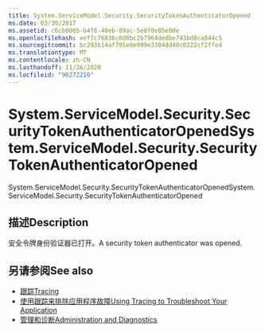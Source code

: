 ```yaml
---
title: System.ServiceModel.Security.SecurityTokenAuthenticatorOpened
ms.date: 03/30/2017
ms.assetid: c6cb0065-b4f6-40eb-89ac-5e8f0e05e0de
ms.openlocfilehash: eef7c76836c6d8bc2b7964dedbe743bd8ca844c5
ms.sourcegitcommit: bc293b14af795e0e999e3304dd40c0222cf2ffe4
ms.translationtype: MT
ms.contentlocale: zh-CN
ms.lasthandoff: 11/26/2020
ms.locfileid: "96272210"
---
```

# <a name="systemservicemodelsecuritysecuritytokenauthenticatoropened"></a><span data-ttu-id="9b9c0-102">System.ServiceModel.Security.SecurityTokenAuthenticatorOpened</span><span class="sxs-lookup"><span data-stu-id="9b9c0-102">System.ServiceModel.Security.SecurityTokenAuthenticatorOpened</span></span>

<span data-ttu-id="9b9c0-103">System.ServiceModel.Security.SecurityTokenAuthenticatorOpened</span><span class="sxs-lookup"><span data-stu-id="9b9c0-103">System.ServiceModel.Security.SecurityTokenAuthenticatorOpened</span></span>  
  
## <a name="description"></a><span data-ttu-id="9b9c0-104">描述</span><span class="sxs-lookup"><span data-stu-id="9b9c0-104">Description</span></span>  

 <span data-ttu-id="9b9c0-105">安全令牌身份验证器已打开。</span><span class="sxs-lookup"><span data-stu-id="9b9c0-105">A security token authenticator was opened.</span></span>  
  
## <a name="see-also"></a><span data-ttu-id="9b9c0-106">另请参阅</span><span class="sxs-lookup"><span data-stu-id="9b9c0-106">See also</span></span>

- [<span data-ttu-id="9b9c0-107">跟踪</span><span class="sxs-lookup"><span data-stu-id="9b9c0-107">Tracing</span></span>](index.md)
- [<span data-ttu-id="9b9c0-108">使用跟踪来排除应用程序故障</span><span class="sxs-lookup"><span data-stu-id="9b9c0-108">Using Tracing to Troubleshoot Your Application</span></span>](using-tracing-to-troubleshoot-your-application.md)
- [<span data-ttu-id="9b9c0-109">管理和诊断</span><span class="sxs-lookup"><span data-stu-id="9b9c0-109">Administration and Diagnostics</span></span>](../index.md)
